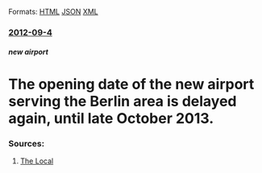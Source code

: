 
Formats: [HTML](/news/2012/09/4/the-opening-date-of-the-new-airport-serving-the-berlin-area-is-delayed-again-until-late-october-2013.html)  [JSON](/news/2012/09/4/the-opening-date-of-the-new-airport-serving-the-berlin-area-is-delayed-again-until-late-october-2013.json)  [XML](/news/2012/09/4/the-opening-date-of-the-new-airport-serving-the-berlin-area-is-delayed-again-until-late-october-2013.xml)  

### [2012-09-4](/news/2012/09/4/index.md)

##### new airport
# The opening date of the new airport serving the Berlin area is delayed again, until late October 2013. 




### Sources:

1. [The Local](http://www.thelocal.de/national/20120904-44761.html)
